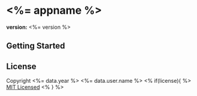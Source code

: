 <%= appname %>
=============
**version:** <%= version %>


## Getting Started


## License
Copyright <%= data.year %> <%= data.user.name %> 
<% if(license){ %>
[MIT Licensed](http://radic.mit-license.org)
<% } %>
